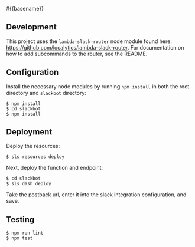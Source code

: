 #{{basename}}

## Development

This project uses the `lambda-slack-router` node module found here: <https://github.com/localytics/lambda-slack-router>. For documentation on how to add subcommands to the router, see the README.

## Configuration

Install the necessary node modules by running `npm install` in both the root directory and `slackbot` directory:

    $ npm install
    $ cd slackbot
    $ npm install

## Deployment

Deploy the resources:

    $ sls resources deploy

Next, deploy the function and endpoint:

    $ cd slackbot
    $ sls dash deploy

Take the postback url, enter it into the slack integration configuration, and save.

## Testing

    $ npm run lint
    $ npm test
